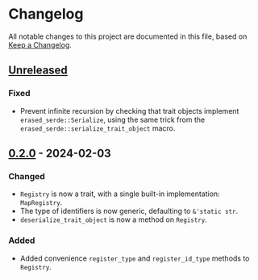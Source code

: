 # Changelog

All notable changes to this project are documented in this file, based on [Keep a Changelog][keepachangelog].


## [Unreleased]
### Fixed
- Prevent infinite recursion by checking that trait objects implement `erased_serde::Serialize`, using the same trick 
  from the `erased_serde::serialize_trait_object` macro.


## [0.2.0] - 2024-02-03
### Changed
- `Registry` is now a trait, with a single built-in implementation: `MapRegistry`.
- The type of identifiers is now generic, defaulting to `&'static str`.
- `deserialize_trait_object` is now a method on `Registry`.

### Added
- Added convenience `register_type` and `register_id_type` methods to `Registry`.


[Unreleased]: https://github.com/Gohla/serde_flexitos/compare/release/0.2.0...HEAD
[0.2.0]: https://github.com/Gohla/serde_flexitos/compare/release/0.1.0...release/0.2.0
[0.1.0]: https://github.com/Gohla/serde_flexitos/compare/...release/0.1.0

[keepachangelog]: https://keepachangelog.com/en/1.0.0/
